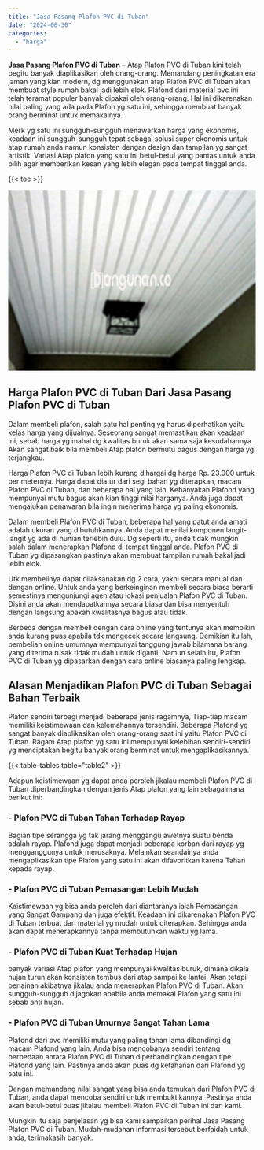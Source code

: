 ```yaml
---
title: "Jasa Pasang Plafon PVC di Tuban"
date: "2024-06-30"
categories: 
  - "harga"
---
```


**Jasa Pasang Plafon PVC di Tuban** – Atap Plafon PVC di Tuban kini telah begitu banyak diaplikasikan oleh orang-orang. Memandang peningkatan era jaman yang kian modern, dg menggunakan atap Plafon PVC di Tuban akan membuat style rumah bakal jadi lebih elok. Plafond dari material pvc ini telah teramat populer banyak dipakai oleh orang-orang. Hal ini dikarenakan nilai paling yang ada pada Plafon yg satu ini, sehingga membuat banyak orang berminat untuk memakainya.

Merk yg satu ini sungguh-sungguh menawarkan harga yang ekonomis, keadaan ini sungguh-sungguh tepat sebagai solusi super ekonomis untuk atap rumah anda namun konsisten dengan design dan tampilan yg sangat artistik. Variasi Atap plafon yang satu ini betul-betul yang pantas untuk anda pilih agar memberikan kesan yang lebih elegan pada tempat tinggal anda.

{{< toc >}}

![Jasa Pasang Plafon PVC di Tuban](/images/flafond-pvc-murah31.png)

## Harga Plafon PVC di Tuban Dari Jasa Pasang Plafon PVC di Tuban

Dalam membeli plafon, salah satu hal penting yg harus diperhatikan yaitu kelas harga yang dijualnya. Seseorang sangat memastikan akan keadaan ini, sebab harga yg mahal dg kwalitas buruk akan sama saja kesudahannya. Akan sangat baik bila membeli Atap plafon bermutu bagus dengan harga yg terjangkau.

Harga Plafon PVC di Tuban lebih kurang dihargai dg harga Rp. 23.000 untuk per meternya. Harga dapat diatur dari segi bahan yg diterapkan, macam Plafon PVC di Tuban, dan beberapa hal yang lain. Kebanyakan Plafond yang mempunyai mutu bagus akan kian tinggi nilai harganya. Anda juga dapat mengajukan penawaran bila ingin menerima harga yg paling ekonomis.

Dalam membeli Plafon PVC di Tuban, beberapa hal yang patut anda amati adalah ukuran yang dibutuhkannya. Anda dapat menilai komponen langit-langit yg ada di hunian terlebih dulu. Dg seperti itu, anda tidak mungkin salah dalam menerapkan Plafond di tempat tinggal anda. Plafon PVC di Tuban yg dipasangkan pastinya akan membuat tampilan rumah bakal jadi lebih elok.

Utk membelinya dapat dilaksanakan dg 2 cara, yakni secara manual dan dengan online. Untuk anda yang berkeinginan membeli secara biasa berarti semestinya mengunjungi agen atau lokasi penjualan Plafon PVC di Tuban. Disini anda akan mendapatkannya secara biasa dan bisa menyentuh dengan langsung apakah kwalitasnya bagus atau tidak.

Berbeda dengan membeli dengan cara online yang tentunya akan membikin anda kurang puas apabila tdk mengecek secara langsung. Demikian itu lah, pembelian online umumnya mempunyai tanggung jawab bilamana barang yang diterima rusak tidak mudah untuk diganti. Namun selain itu, Plafon PVC di Tuban yg dipasarkan dengan cara online biasanya paling lengkap.

## Alasan Menjadikan Plafon PVC di Tuban Sebagai Bahan Terbaik

Plafon sendiri terbagi menjadi beberapa jenis ragamnya, Tiap-tiap macam memiliki keistimewaan dan kelemahannya tersendiri. Beberapa Plafond yg sangat banyak diaplikasikan oleh orang-orang saat ini yaitu Plafon PVC di Tuban. Ragam Atap plafon yg satu ini mempunyai kelebihan sendiri-sendiri yg menciptakan begitu banyak orang berminat untuk mengaplikasikannya.

{{< table-tables table="table2" >}}

Adapun keistimewaan yg dapat anda peroleh jikalau membeli Plafon PVC di Tuban diperbandingkan dengan jenis Atap plafon yang lain sebagaimana berikut ini:

### \- Plafon PVC di Tuban Tahan Terhadap Rayap

Bagian tipe serangga yg tak jarang menggangu awetnya suatu benda adalah rayap. Plafond juga dapat menjadi beberapa korban dari rayap yg mengganggunya untuk merusaknya. Melainkan seandainya anda mengaplikasikan tipe Plafon yang satu ini akan difavoritkan karena Tahan kepada rayap.

### \- Plafon PVC di Tuban Pemasangan Lebih Mudah

Keistimewaan yg bisa anda peroleh dari diantaranya ialah Pemasangan yang Sangat Gampang dan juga efektif. Keadaan ini dikarenakan Plafon PVC di Tuban terbuat dari material yg mudah untuk diterapkan. Sehingga anda akan dapat menerapkannya tanpa membutuhkan waktu yg lama.

### \- Plafon PVC di Tuban Kuat Terhadap Hujan

banyak variasi Atap plafon yang mempunyai kwalitas buruk, dimana dikala hujan turun akan konsisten tembus dari atap sampai ke lantai. Akan tetapi berlainan akibatnya jikalau anda menerapkan Plafon PVC di Tuban. Akan sungguh-sungguh dijagokan apabila anda memakai Plafon yang satu ini sebab anti hujan.

### \- Plafon PVC di Tuban Umurnya Sangat Tahan Lama

Plafond dari pvc memiliki mutu yang paling tahan lama dibandingi dg macam Plafond yang lain. Anda bisa mencobanya sendiri tentang perbedaan antara Plafon PVC di Tuban diperbandingkan dengan tipe Plafond yang lain. Pastinya anda akan puas dg ketahanan dari Plafond yg satu ini.

Dengan memandang nilai sangat yang bisa anda temukan dari Plafon PVC di Tuban, anda dapat mencoba sendiri untuk membuktikannya. Pastinya anda akan betul-betul puas jikalau membeli Plafon PVC di Tuban ini dari kami.

Mungkin itu saja penjelasan yg bisa kami sampaikan perihal Jasa Pasang Plafon PVC di Tuban. Mudah-mudahan informasi tersebut berfaidah untuk anda, terimakasih banyak.
